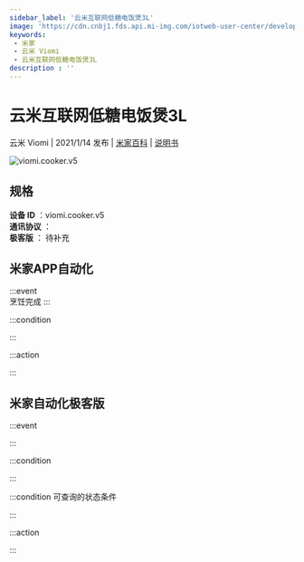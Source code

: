 ```yaml
---
sidebar_label: '云米互联网低糖电饭煲3L'
image: 'https://cdn.cnbj1.fds.api.mi-img.com/iotweb-user-center/developer_1679048833915RKePNoGk.png?GalaxyAccessKeyId=AKVGLQWBOVIRQ3XLEW&Expires=9223372036854775807&Signature=UXWg3W2hdzPC5+x6M8ckpXu99Ts='
keywords: 
 - 米家
 - 云米 Viomi
 - 云米互联网低糖电饭煲3L
description : ''
---
```

# 云米互联网低糖电饭煲3L

云米 Viomi | 2021/1/14 发布 | [米家百科](https://home.mi.com/webapp/content/baike/product/index.html?model=viomi.cooker.v5) | [说明书](https://home.mi.com/views/introduction.html?model=viomi.cooker.v5&region=cn)

![viomi.cooker.v5](https://cdn.cnbj1.fds.api.mi-img.com/iotweb-user-center/developer_1679048833915RKePNoGk.png?GalaxyAccessKeyId=AKVGLQWBOVIRQ3XLEW&Expires=9223372036854775807&Signature=UXWg3W2hdzPC5+x6M8ckpXu99Ts=)

## 规格  
> 
**设备 ID** ：viomi.cooker.v5  
**通讯协议** ：  
**极客版**  ： 待补充 


## 米家APP自动化  

:::event  
烹饪完成
:::

:::condition  

:::

:::action   

:::

## 米家自动化极客版  

:::event  

:::

:::condition  

:::

:::condition 可查询的状态条件  

:::

:::action  

:::

        

